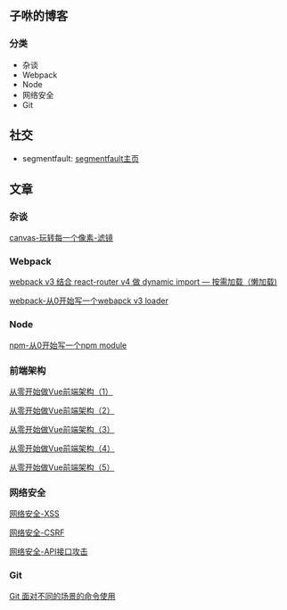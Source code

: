 子咻的博客
---
### 分类
 - 杂谈
 - Webpack
 - Node
 - 网络安全
 - Git

社交
----
- segmentfault: [segmentfault主页](https://segmentfault.com/u/killpigdao)

文章
---

### 杂谈

[canvas-玩转每一个像素-滤镜](https://github.com/CodeLittlePrince/blog/issues/4)

### Webpack

[webpack v3 结合 react-router v4 做 dynamic import — 按需加载（懒加载)](https://github.com/CodeLittlePrince/blog/issues/3)

[webpack-从0开始写一个webapck v3 loader](https://github.com/CodeLittlePrince/blog/issues/9)

### Node
[npm-从0开始写一个npm module](https://github.com/CodeLittlePrince/blog/issues/8)

### 前端架构
[从零开始做Vue前端架构（1）](https://github.com/CodeLittlePrince/blog/issues/10)

[从零开始做Vue前端架构（2）](https://github.com/CodeLittlePrince/blog/issues/11)

[从零开始做Vue前端架构（3）](https://github.com/CodeLittlePrince/blog/issues/12)

[从零开始做Vue前端架构（4）](https://github.com/CodeLittlePrince/blog/issues/13)

[从零开始做Vue前端架构（5）](https://github.com/CodeLittlePrince/blog/issues/14)

### 网络安全

[网络安全-XSS](https://github.com/CodeLittlePrince/blog/issues/2)

[网络安全-CSRF](https://github.com/CodeLittlePrince/blog/issues/6)

[网络安全-API接口攻击](https://github.com/CodeLittlePrince/blog/issues/7)

### Git

[Git 面对不同的场景的命令使用](https://github.com/CodeLittlePrince/blog/issues/1)
